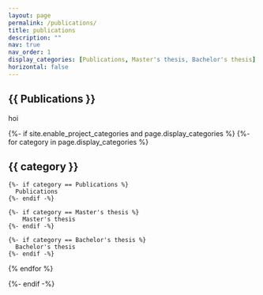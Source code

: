 ```yaml
---
layout: page
permalink: /publications/
title: publications
description: ""
nav: true
nav_order: 1
display_categories: [Publications, Master's thesis, Bachelor's thesis]
horizontal: false
---
```

<!-- _pages/publications.md -->
<div class="publications">

<h2 class="category">{{ Publications }}</h2>
  hoi
  
{%- if site.enable_project_categories and page.display_categories %}
  {%- for category in page.display_categories %}
    <h2 class="category">{{ category }}</h2>
  
    {%- if category == Publications %}
      Publications
    {%- endif -%}
  
    {%- if category == Master's thesis %}
        Master's thesis
    {%- endif -%}
  
    {%- if category == Bachelor's thesis %}
      Bachelor's thesis
    {%- endif -%}

  {% endfor %}

{%- endif -%}
 

